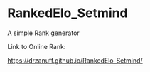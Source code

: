 # RankedElo_Setmind
A simple Rank generator

Link to Online Rank:

https://drzanuff.github.io/RankedElo_Setmind/
